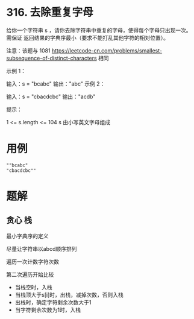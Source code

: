 # 316. 去除重复字母
给你一个字符串 s ，请你去除字符串中重复的字母，使得每个字母只出现一次。需保证 返回结果的字典序最小（要求不能打乱其他字符的相对位置）。

注意：该题与 1081 https://leetcode-cn.com/problems/smallest-subsequence-of-distinct-characters 相同

示例 1：

输入：s = "bcabc"
输出："abc"
示例 2：

输入：s = "cbacdcbc"
输出："acdb"
 

提示：

1 <= s.length <= 104
s 由小写英文字母组成

# 用例
```
""bcabc"
"cbacdcbc""
```

# 题解

## 贪心 栈

最小字典序的定义

尽量让字符串以abcd顺序排列


遍历一次计数字符次数

第二次遍历开始比较

- 当栈空时，入栈
- 当栈顶大于s[i]时，出栈，减掉次数，否则入栈
- 出栈时，确定字符剩余次数大于1
- 当字符剩余次数为1时，入栈
